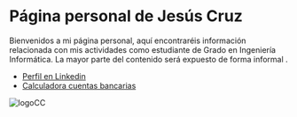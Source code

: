 
# Página personal de Jesús Cruz
Bienvenidos a mi página personal, aquí encontraréis información relacionada con mis actividades como estudiante de Grado en Ingeniería Informática. La mayor parte del contenido será expuesto de forma informal .

* [Perfil en Linkedin](https://www.linkedin.com/in/jesus-cruz-olivera-38672a117/)
* [Calculadora cuentas bancarias](http://jesus-cruz.github.io/validadorIban/validadorIban.html)

![logoCC](http://es.creativecommons.org/blog/wp-content/uploads/2013/04/by-nc.eu_petit.png)


